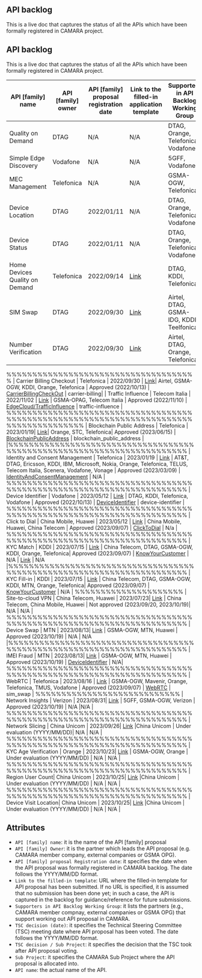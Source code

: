 
## API backlog

 This is a live doc that captures the status of all the APIs which have been formally registered in CAMARA project. 




## API backlog

 This is a live doc that captures the status of all the APIs which have been formally registered in CAMARA project. 

 | **API [family] name**  |  **API [family] owner** |  **API [family] proposal registration date**  | **Link to the filled-in application template**   |  **Supporters in API Backlog Working Group**  |  **TSC decision (date)** |  **Sub Project**  |  **API name**  |
 | --- |  --- | --- | --- | --- | --- | --- | --- | 
 | Quality on Demand | DTAG | N/A | N/A | DTAG, Orange, Telefonica, Vodafone|  Approved (N/A) | [QualityOnDemand](https://github.com/camaraproject/QualityOnDemand) | qod |<!---Simple Edge Discovery --->
| Simple Edge Discovery | Vodafone | N/A | N/A  | 5GFF, Vodafone | Approved (N/A)  | [EdgeCloud/Discovery](https://github.com/camaraproject/EdgeCloud/tree/main/code/API_definitions/Discovery) | simple-edge-discovery | <!---MEC Management --->
| MEC Management | Telefonica | N/A | N/A  | GSMA-OGW, Telefonica | Approved (N/A) |[EdgeCloud/Discovery](https://github.com/camaraproject/EdgeCloud/tree/main/code/API_definitions/Discovery)  | mec-exposure-and-experience-management | [%%%%%%%%%%%%%%%%%%%%%%%%%%%%%%%%%%%%%%%%%%%%%%%%%%<!---Device Location-->%%%%%%%%%%%%%%%%%%%%%
| Device Location | DTAG | 2022/01/11 | N/A | DTAG, Orange, Telefonica, Vodafone | Approved (2022/04/17) | [DeviceLocation](https://github.com/camaraproject/DeviceLocation) | location-verification | %%%%%%%%%%%%%%%%%%%%%%%%%%%%%%%%%%%%%%%%%%%%%%%%%%<!---Device Status-->%%%%%%%%%%%%%%%%%%%%%
| Device Status | DTAG | 2022/01/11 | N/A | DTAG, Orange, Telefonica, Vodafone | Approved (2022/04/17) |  [DeviceStatus](https://github.com/camaraproject/DeviceStatus) | device-status | %%%%%%%%%%%%%%%%%%%%%%%%%%%%%%%%%%%%%%%%%%%%%%%%%%<!---Home Devices Quality on Demand --->
| Home Devices Quality on Demand | Telefonica | 2022/09/14 | [Link](https://github.com/camaraproject/WorkingGroups/blob/main/APIBacklog/documentation/SupportingDocuments/API%20proposals/APIproposal_HomeDevicesQoD_Telefonica.md) | DTAG, KDDI, Telefonica |  Approved (2022/10/13) | [HomeDevicesQoD](https://github.com/camaraproject/HomeDevicesQoD) | home_devices_qod | %%%%%%<!SIMSwap-->%%%%%%%%%%%%%%%%%%%%%
| SIM Swap | DTAG | 2022/09/30 | [Link](https://github.com/camaraproject/WorkingGroups/blob/main/APIBacklog/documentation/SupportingDocuments/API%20proposals/APIproposal_Sim%20Swap_DeustcheTelekom.md) | Airtel, DTAG, GSMA-IDG, KDDI, Teelfonica | Approved (2022/10/13) | [SIMSwap](https://github.com/camaraproject/SimSwap) | sim_swap | %%%%%%%%%%%%%%%%%%%%%%%%%%%%%%%%%%%%%%%%%%%%%%%%%%<!---Number Verification-->%%%%%%%%%%%%%%%%%%%%%
| Number Verification | DTAG| 2022/09/30 | [Link](https://github.com/camaraproject/WorkingGroups/blob/main/APIBacklog/documentation/SupportingDocuments/API%20proposals/APIproposal_%20NumberVerification_DeustcheTelekom.md) | Airtel, DTAG, Orange, Telefonica | Approved (2022/10/13) | [NumberVerification](https://github.com/camaraproject/NumberVerification/tree/main) | number_verification |%%%%%%%%%%%%%%%%%%%%%%%%%%%%%%%%%%%%%%%%%%%%%%%%%%<!---OTPValidation-->%%%%%%%%%%%%%%%%%%%%%| OTP Validation | DTAG| 2022/09/30 | [Link](https://github.com/camaraproject/WorkingGroups/blob/main/APIBacklog/documentation/SupportingDocuments/API%20proposals/APIproposal_NumberVerificationMS2FA_DeustcheTelekom.md) | Airtel, DTAG, GSMA-IDG, KDDI, Telefonica  | Approved (2022/10/13) | [OTPValidationAPI](https://github.com/camaraproject/OTPValidationAPI) | one-time-password-sms | 
%%%%%%%%%%%%%%%%<!---Carrier Billing CheckOut-->%%%%%%%%%%%%%%%%%%%%%
| Carrier Billing Checkout | Telefonica | 2022/09/30 | [Link](https://github.com/camaraproject/WorkingGroups/blob/main/APIBacklog/documentation/SupportingDocuments/API%20proposals/APIproposal_CarrierBillingCheckOut_Telefonica.md)| Airtel, GSMA-OGW, KDDI, Orange, Telefonica | Approved (2022/10/13) | [CarrierBillingCheckOut](https://github.com/camaraproject/CarrierBillingCheckOut)  | carrier-billing| <!---Traffic Influence --->
| Traffic Influence | Telecom Italia | 2022/11/02 | [Link](https://github.com/camaraproject/WorkingGroups/blob/main/APIBacklog/documentation/SupportingDocuments/API%20proposals/APIproposal_Traffic%20Influence_TIM.md) | GSMA-OPAG, Telecom Italia | Approved (2022/11/10) | [EdgeCloud/TrafficInfluence](https://github.com/camaraproject/EdgeCloud/tree/main/code/API_definitions/Traffic%20Influence) | traffic-influence | %%%%%%%%%%%%%%%%%%%%%%%%%%%%%%%%%%%%%%%%%%%%%%%%%%%%%%%%%%%%%%%%%%<!---Blockchain Public Address-->%%%%%%%%%%%%%%%%%%%%%
| Blockchain Public Address | Telefonica | 2023/01/19| [Link](https://github.com/camaraproject/WorkingGroups/blob/main/APIBacklog/documentation/SupportingDocuments/API%20proposals/APIproposal_BlockchainPublicAddress_Telefonica.md)| Orange, STC, Telefonica| Approved (2023/06/15)  | [BlockchainPublicAddress](https://github.com/camaraproject/BlockchainPublicAddress)  | blockchain_public_address | |%%%%%%%%%%%%%%%%%%%%%%%%%%%%%%%%%%%%%%%%%%%%%%%%%%<!---Identity and Consent Management-->%%%%%%%%%%%%%%%%%%%%%
| Identity and Consent Management | Telefonica | 2023/01/19 | [Link](https://github.com/camaraproject/WorkingGroups/blob/main/APIBacklog/documentation/SupportingDocuments/API%20proposals/APIFamilyproposal_Identity%26Consent.md) | AT&T, DTAG, Ericsson, KDDI, IBM, Microsoft, Nokia, Orange, Telefonica, TELUS, Telecom Italia, Scenera, Vodafone, Vonage | Approved (2023/03/09) | [IdentityAndConsentManagement](https://github.com/camaraproject/IdentityAndConsentManagement) | N/A | %%%%%%%%%%%%%%%%%%%%%%%%%%%%%%%%%%%%%%%%%%%%%%%%%%<!---Device Identifier-->%%%%%%%%%%%%%%%%%%%%%
| Device Identifier | Vodafone | 2023/05/12 | [Link](https://github.com/camaraproject/WorkingGroups/blob/main/APIBacklog/documentation/SupportingDocuments/API%20proposals/APIproposal_DeviceIdentifier_Vodafone.md) | DTAG, KDDI, Telefonica, Vodafone | Approved (2022/10/13) | [DeviceIdentifier](https://github.com/camaraproject/DeviceIdentifier) | device-identifier  | %%%%%%%%%%%%%%%%%%%%%%%%%%%%%%%%%%%%%%%%%%%%%%%%%%<!---Click-to-Dial-->%%%%%%%%%%%%%%%%%%%%%
| Click to Dial | China Mobile, Huawei | 2023/05/12 | [Link](https://github.com/camaraproject/WorkingGroups/blob/main/APIBacklog/documentation/SupportingDocuments/API%20proposals/APIproposal_ClickToDial_ChinaMobile.md) | China Mobile, Huawei, China Telecom | Approved (2023/09/07) | [ClickToDial](https://github.com/camaraproject/ClickToDial) | N/a | %%%%%%%%%%%%%%%%%%%%%%%%%%%%%%%%%%%%%%%%%%%%%%%%%%<!---KYC Match-->%%%%%%%%%%%%%%%%%%%%%
| KYC Match | KDDI | 2023/07/15 | [Link](https://github.com/camaraproject/WorkingGroups/blob/main/APIBacklog/documentation/SupportingDocuments/API%20proposals/APIproposal_KYC-Match_KDDI.md) | China Telecom, DTAG, GSMA-OGW, KDDI, Orange, Telefonica| Approved (2023/09/07) | [KnowYourCustomer](https://github.com/camaraproject/KnowYourCustomer) | N/A | [Link](https://github.com/camaraproject/KnowYourCustomer/tree/main/code/API_definitions) | N/A |%%%%%%%%%%%%%%%%%%%%%%%%%%%%%%%%%%%%%%%%%%%%%%%%%%<!---KYC Match-->%%%%%%%%%%%%%%%%%%%%%
| KYC Fill-in | KDDI | 2023/07/15 | [Link](https://github.com/camaraproject/WorkingGroups/blob/main/APIBacklog/documentation/SupportingDocuments/API%20proposals/APIproposal_KYC-Fillin_MTNandKDDI.mdd) | China Telecom, DTAG, GSMA-OGW, KDDI, MTN, Orange, Telefonica| Approved (2023/09/07) | [KnowYourCustomer](https://github.com/camaraproject/KnowYourCustomer) | N/A | <!---S2C-->%%%%%%%%%%%%%%%%%%%%%
| Site-to-cloud VPN | China Telecom, Huawei | 2023/07/23| [Link]([https://github.com/camaraproject/WorkingGroups/pull/273](https://github.com/camaraproject/WorkingGroups/blob/main/APIBacklog/documentation/SupportingDocuments/API%20proposals/APIproposal_Site%20to%20cloud%20(S2C)%20VPN.md)) | China Telecom, China Mobile, Huawei | Not approved (2023/09/20, 2023/10/19)| N/A | N/A | %%%%%%%%%%%%%%%%%%%%%%%%%%%%%%%%%%%%%%%%%%%%%%%%%%<!---Device Swap-->%%%%%%%%%%%%%%%%%%%%%
| Device Swap | MTN | 2023/08/13| [Link](https://github.com/camaraproject/WorkingGroups/blob/main/APIBacklog/documentation/SupportingDocuments/API%20proposals/Device%20Swap.md) | GSMA-OGW, MTN, Huawei | Approved (2023/10/19)  | N/A | N/A |%%%%%%%%%%%%%%%%%%%%%%%%%%%%%%%%%%%%%%%%%%%%%%%%%%<!---IMEI Fraud-->%%%%%%%%%%%%%%%%%%%%%
| IMEI Fraud | MTN | 2023/08/13| [Link](https://github.com/camaraproject/WorkingGroups/blob/main/APIBacklog/documentation/SupportingDocuments/API%20proposals/IMEI%20Fraud.md) | GSMA-OGW, MTN, Huawei | Approved (2023/10/19)  | [DeviceIdentifier](https://github.com/camaraproject/DeviceIdentifier) | N/A| %%%%%%%%%%%%%%%%%%%%%%%%%%%%%%%%%%%%%%%%%%%%%%%%%%<!---WebRTC-->%%%%%%%%%%%%%%%%%%%%%
| WebRTC | Telefonica | 2023/08/16 | [Link](https://github.com/camaraproject/WorkingGroups/blob/main/APIBacklog/documentation/SupportingDocuments/API%20proposals/APIproposal_WebRTC_Telefonica.md) | GSMA-OGW, Mavenir, Orange, Telefonica, TMUS, Vodafone | Approved (2023/09/07) | [WebRTC](https://github.com/camaraproject/WebRTC) | sim_swap | %%%%%%%<!---Network Insights-->%%%%%%%%%%%%%%%%%%%%%
| Network Insights | Verizon | 2023/08/31| [Link](https://github.com/camaraproject/WorkingGroups/blob/main/APIBacklog/documentation/SupportingDocuments/API%20proposals/APIproposal_NetworkInsights_Verizon.md) | 5GFF, GSMA-OGW, Verizon | Approved (2023/10/19) | N/A |N/A | %%%%%%%%%%%%%%%%%%%%%%%%%%%%%%%%%%%%%%%%%%%%%%%%%%<!---Network Slicing-->%%%%%%%%%%%%%%%%%%%%%
| Network Slicing | China Unicom | 2023/09/26| [Link](https://github.com/camaraproject/WorkingGroups/pull/316) |China Unicom | Under evaluation (YYYY/MM/DD)| N/A | N/A | %%%%%%%%%%%%%%%%%%%%%%%%%%%%%%%%%%%%%%%%%%%%%%%%%%<!---KYC Age verification-->%%%%%%%%%%%%%%%%%%%%%
| KYC Age Verification | Orange | 2023/10/23| [Link](https://github.com/camaraproject/WorkingGroups/pull/323) | GSMA-OGW, Orange  | Under evaluation (YYYY/MM/DD) | N/A | N/A | %%%%%%%%%%%%%%%%%%%%%%%%%%%%%%%%%%%%%%%%%%%%%%%%%%<!---RegionUserConsent-->%%%%%%%%%%%%%%%%%%%%%
| Region User Count| China Unicom | 2023/10/25| [Link](https://github.com/camaraproject/WorkingGroups/pull/327) |China Unicom | Under evaluation (YYYY/MM/DD) | N/A | N/A | %%%%%%%%%%%%%%%%%%%%%%%%%%%%%%%%%%%%%%%%%%%%%%%%%%<!---RegionUserConsent-->%%%%%%%%%%%%%%%%%%%%%
| Device Visit Location| China Unicom | 2023/10/25| [Link](https://github.com/camaraproject/WorkingGroups/pull/329) |China Unicom | Under evaluation (YYYY/MM/DD) | N/A | N/A | 



 ## Attributes
 - `API [family] name`: it is the name of the API [family] proposal
 - `API [family] Owner`: it is the partner which leads the API proposal (e.g. CAMARA member company, external companies or GSMA OPG). 
 - `API [family] proposal Registration date`: it specifies the date when the API proposal was formally registered in CAMARA backlog. The date follows the YYYY/MM/DD format. 
 - `Link to the filled-in template`: URL where the filled-in template for API proposal has been submitted. If no URL is specified, it is assumed that no submission has been done yet; in such a case, the API is captured in the backlog for guidance/reference for future submissions.
 - `Supporters in API Backlog Working Group`: it lists the partners (e.g., CAMARA member compnay, external companies or GSMA OPG) that support working out API proposal in CAMARA. 
 - `TSC decision (date)`: it specifies the Technical Steering Committee (TSC) meeting date where API proposal has been voted. The date follows the YYYY/MM/DD format. 
 - `TSC decision / Sub Project`: it specifies the decision that the TSC took after API proposal voting. 
- `Sub Project`: it specifies the CAMARA Sub Project where the API proposal is allocated into. 
- `API name`: the actual name of the API. 
